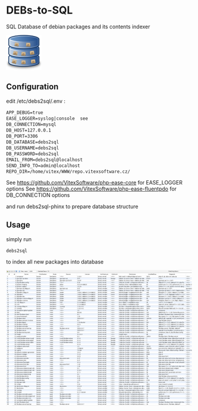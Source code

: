 # DEBs-to-SQL
SQL Database of debian packages and its contents indexer

![Project Logo](debs2sql.svg?raw=true)


Configuration
-------------


edit /etc/debs2sql/.env :

```
APP_DEBUG=true
EASE_LOGGER=syslog|console  see  
DB_CONNECTION=mysql
DB_HOST=127.0.0.1
DB_PORT=3306
DB_DATABASE=debs2sql
DB_USERNAME=debs2sql
DB_PASSWORD=debs2sql
EMAIL_FROM=debs2sql@localhost
SEND_INFO_TO=admin@localhost
REPO_DIR=/home/vitex/WWW/repo.vitexsoftware.cz/
```

See https://github.com/VitexSoftware/php-ease-core for EASE_LOGGER options
See https://github.com/VitexSoftware/php-ease-fluentpdo for DB_CONNECTION options

and run debs2sql-phinx to prepare database structure


Usage
-----


simply run 

```shell
debs2sql
```

to index all new packages into database


![Results](result.png?raw=true)
